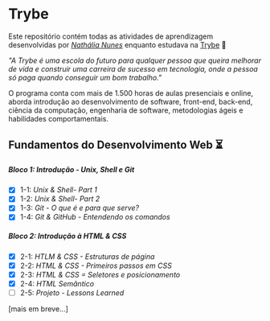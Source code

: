 # Trybe

Este repositório contém todas as atividades de aprendizagem desenvolvidas por _[Nathália Nunes](https://www.linkedin.com/in/nathalianunesm/)_ enquanto estudava na [Trybe](https://www.betrybe.com/) :rocket:

_"A Trybe é uma escola do futuro para qualquer pessoa que queira melhorar de vida e construir uma carreira de sucesso em tecnologia, onde a pessoa só paga quando conseguir um bom trabalho."_

O programa conta com mais de 1.500 horas de aulas presenciais e online, aborda introdução ao desenvolvimento de software, front-end, back-end, ciência da computação, engenharia de software, metodologias ágeis e habilidades comportamentais.

## Fundamentos do Desenvolvimento Web :hourglass_flowing_sand:

##### Bloco 1: Introdução - Unix, Shell e Git

- [x] 1-1: _Unix & Shell- Part 1_
- [x] 1-2: _Unix & Shell- Part 2_
- [x] 1-3: _Git - O que é e para que serve?_
- [x] 1-4: _Git & GitHub - Entendendo os comandos_

##### Bloco 2: Introdução à HTML & CSS

- [x] 2-1: _HTLM & CSS - Estruturas de página_
- [x] 2-2: _HTML & CSS - Primeiros passos em CSS_
- [x] 2-3: _HTML & CSS = Seletores e posicionamento_
- [x] 2-4: _HTML Semântico_
- [ ] 2-5: _Projeto - Lessons Learned_  

[mais em breve...]